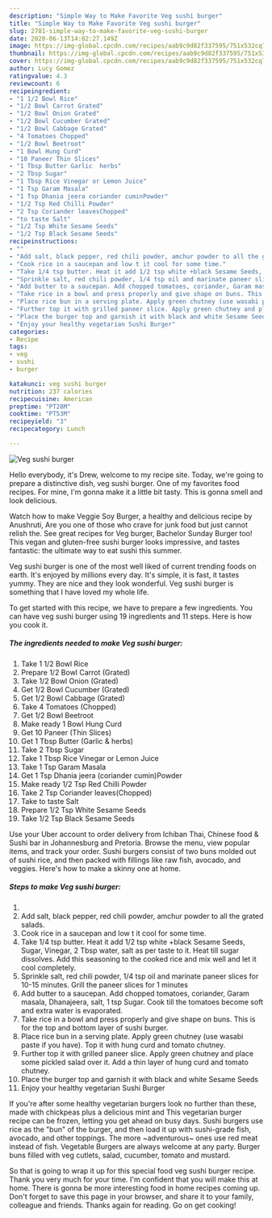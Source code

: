 ```yaml
---
description: "Simple Way to Make Favorite Veg sushi burger"
title: "Simple Way to Make Favorite Veg sushi burger"
slug: 2781-simple-way-to-make-favorite-veg-sushi-burger
date: 2020-06-13T14:02:27.149Z
image: https://img-global.cpcdn.com/recipes/aab9c9d82f337595/751x532cq70/veg-sushi-burger-recipe-main-photo.jpg
thumbnail: https://img-global.cpcdn.com/recipes/aab9c9d82f337595/751x532cq70/veg-sushi-burger-recipe-main-photo.jpg
cover: https://img-global.cpcdn.com/recipes/aab9c9d82f337595/751x532cq70/veg-sushi-burger-recipe-main-photo.jpg
author: Lucy Gomez
ratingvalue: 4.3
reviewcount: 6
recipeingredient:
- "1 1/2 Bowl Rice"
- "1/2 Bowl Carrot Grated"
- "1/2 Bowl Onion Grated"
- "1/2 Bowl Cucumber Grated"
- "1/2 Bowl Cabbage Grated"
- "4 Tomatoes Chopped"
- "1/2 Bowl Beetroot"
- "1 Bowl Hung Curd"
- "10 Paneer Thin Slices"
- "1 Tbsp Butter Garlic  herbs"
- "2 Tbsp Sugar"
- "1 Tbsp Rice Vinegar or Lemon Juice"
- "1 Tsp Garam Masala"
- "1 Tsp Dhania jeera coriander cuminPowder"
- "1/2 Tsp Red Chilli Powder"
- "2 Tsp Coriander leavesChopped"
- "to taste Salt"
- "1/2 Tsp White Sesame Seeds"
- "1/2 Tsp Black Sesame Seeds"
recipeinstructions:
- ""
- "Add salt, black pepper, red chili powder, amchur powder to all the grated salads."
- "Cook rice in a saucepan and low t it cool for some time."
- "Take 1/4 tsp butter. Heat it add 1/2 tsp white +black Sesame Seeds, Sugar, Vinegar, 2 Tbsp water, salt as per taste to it. Heat till sugar dissolves. Add this seasoning to the cooked rice and mix well and let it cool completely."
- "Sprinkle salt, red chili powder, 1/4 tsp oil and marinate paneer slices for 10-15 minutes. Grill the paneer slices for 1 minutes"
- "Add butter to a saucepan. Add chopped tomatoes, coriander, Garam masala, Dhanajeera, salt, 1 tsp Sugar. Cook till the tomatoes become soft and extra water is evaporated."
- "Take rice in a bowl and press properly and give shape on buns. This is for the top and bottom layer of sushi burger."
- "Place rice bun in a serving plate. Apply green chutney (use wasabi paste if you have). Top it with hung curd and tomato chutney."
- "Further top it with grilled paneer slice. Apply green chutney and place some pickled salad over it. Add a thin layer of hung curd and tomato chutney."
- "Place the burger top and garnish it with black and white Sesame Seeds"
- "Enjoy your healthy vegetarian Sushi Burger"
categories:
- Recipe
tags:
- veg
- sushi
- burger

katakunci: veg sushi burger 
nutrition: 237 calories
recipecuisine: American
preptime: "PT28M"
cooktime: "PT53M"
recipeyield: "3"
recipecategory: Lunch

---
```



![Veg sushi burger](https://img-global.cpcdn.com/recipes/aab9c9d82f337595/751x532cq70/veg-sushi-burger-recipe-main-photo.jpg)

Hello everybody, it's Drew, welcome to my recipe site. Today, we're going to prepare a distinctive dish, veg sushi burger. One of my favorites food recipes. For mine, I'm gonna make it a little bit tasty. This is gonna smell and look delicious.

Watch how to make Veggie Soy Burger, a healthy and delicious recipe by Anushruti, Are you one of those who crave for junk food but just cannot relish the. See great recipes for Veg burger, Bachelor Sunday Burger too! This vegan and gluten-free sushi burger looks impressive, and tastes fantastic: the ultimate way to eat sushi this summer.

Veg sushi burger is one of the most well liked of current trending foods on earth. It's enjoyed by millions every day. It's simple, it is fast, it tastes yummy. They are nice and they look wonderful. Veg sushi burger is something that I have loved my whole life.


To get started with this recipe, we have to prepare a few ingredients. You can have veg sushi burger using 19 ingredients and 11 steps. Here is how you cook it.

<!--inarticleads1-->

##### The ingredients needed to make Veg sushi burger:

1. Take 1 1/2 Bowl Rice
1. Prepare 1/2 Bowl Carrot (Grated)
1. Take 1/2 Bowl Onion (Grated)
1. Get 1/2 Bowl Cucumber (Grated)
1. Get 1/2 Bowl Cabbage (Grated)
1. Take 4 Tomatoes (Chopped)
1. Get 1/2 Bowl Beetroot
1. Make ready 1 Bowl Hung Curd
1. Get 10 Paneer (Thin Slices)
1. Get 1 Tbsp Butter (Garlic &amp; herbs)
1. Take 2 Tbsp Sugar
1. Take 1 Tbsp Rice Vinegar or Lemon Juice
1. Take 1 Tsp Garam Masala
1. Get 1 Tsp Dhania jeera (coriander cumin)Powder
1. Make ready 1/2 Tsp Red Chilli Powder
1. Take 2 Tsp Coriander leaves(Chopped)
1. Take to taste Salt
1. Prepare 1/2 Tsp White Sesame Seeds
1. Take 1/2 Tsp Black Sesame Seeds


Use your Uber account to order delivery from Ichiban Thai, Chinese food &amp; Sushi bar in Johannesburg and Pretoria. Browse the menu, view popular items, and track your order. Sushi burgers consist of two buns molded out of sushi rice, and then packed with fillings like raw fish, avocado, and veggies. Here&#39;s how to make a skinny one at home. 

<!--inarticleads2-->

##### Steps to make Veg sushi burger:

1. 
1. Add salt, black pepper, red chili powder, amchur powder to all the grated salads.
1. Cook rice in a saucepan and low t it cool for some time.
1. Take 1/4 tsp butter. Heat it add 1/2 tsp white +black Sesame Seeds, Sugar, Vinegar, 2 Tbsp water, salt as per taste to it. Heat till sugar dissolves. Add this seasoning to the cooked rice and mix well and let it cool completely.
1. Sprinkle salt, red chili powder, 1/4 tsp oil and marinate paneer slices for 10-15 minutes. Grill the paneer slices for 1 minutes
1. Add butter to a saucepan. Add chopped tomatoes, coriander, Garam masala, Dhanajeera, salt, 1 tsp Sugar. Cook till the tomatoes become soft and extra water is evaporated.
1. Take rice in a bowl and press properly and give shape on buns. This is for the top and bottom layer of sushi burger.
1. Place rice bun in a serving plate. Apply green chutney (use wasabi paste if you have). Top it with hung curd and tomato chutney.
1. Further top it with grilled paneer slice. Apply green chutney and place some pickled salad over it. Add a thin layer of hung curd and tomato chutney.
1. Place the burger top and garnish it with black and white Sesame Seeds
1. Enjoy your healthy vegetarian Sushi Burger


If you&#39;re after some healthy vegetarian burgers look no further than these, made with chickpeas plus a delicious mint and This vegetarian burger recipe can be frozen, letting you get ahead on busy days. Sushi burgers use rice as the &#34;bun&#34; of the burger, and then load it up with sushi-grade fish, avocado, and other toppings. The more ~adventurous~ ones use red meat instead of fish. Vegetable Burgers are always welcome at any party. Burger buns filled with veg cutlets, salad, cucumber, tomato and mustard. 

So that is going to wrap it up for this special food veg sushi burger recipe. Thank you very much for your time. I'm confident that you will make this at home. There is gonna be more interesting food in home recipes coming up. Don't forget to save this page in your browser, and share it to your family, colleague and friends. Thanks again for reading. Go on get cooking!
